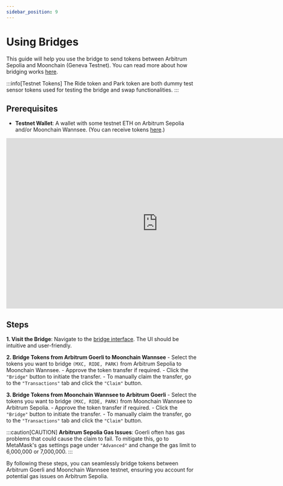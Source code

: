 ```yaml
---
sidebar_position: 9
---
```


# Using Bridges

This guide will help you use the bridge to send tokens between Arbitrum Sepolia and Moonchain (Geneva Testnet). You can read more about how bridging works [here](/docs/Moonchain-Design/L1L2-Bridge).

:::info[Testnet Tokens]
The Ride token and Park token are both dummy test sensor tokens used for testing the bridge and swap functionalities.
:::

## Prerequisites
- **Testnet Wallet**: A wallet with some testnet ETH on Arbitrum Sepolia and/or Moonchain Wannsee. (You can receive tokens [here](/docs/Testnet-Tutorials/Moonchain-Faucet).)

<iframe 
    width="800" height="450" src="https://www.youtube.com/embed/wW0a3_zoEEQ" 
    title="YouTube video player" frameborder="0" 
    allow="accelerometer; autoplay; clipboard-write; encrypted-media; gyroscope; picture-in-picture; web-share" 
    allowFullScreen>
</iframe>

## Steps
**1. Visit the Bridge**: Navigate to the [bridge interface](https://geneva-bridge.moonchain.com/). The UI should be intuitive and user-friendly.

**2. Bridge Tokens from Arbitrum Goerli to Moonchain Wannsee**
    - Select the tokens you want to bridge `(MXC, RIDE, PARK)` from Arbitrum Sepolia to Moonchain Wannsee.
    - Approve the token transfer if required.
    - Click the `"Bridge"` button to initiate the transfer.
    - To manually claim the transfer, go to the `"Transactions"` tab and click the `"Claim"` button.

**3. Bridge Tokens from Moonchain Wannsee to Arbitrum Goerli**
    - Select the tokens you want to bridge `(MXC, RIDE, PARK)` from Moonchain Wannsee to Arbitrum Sepolia.
    - Approve the token transfer if required.
    - Click the `"Bridge"` button to initiate the transfer.
    - To manually claim the transfer, go to the `"Transactions"` tab and click the `"Claim"` button.

:::caution[CAUTION]
**Arbitrum Sepolia Gas Issues**: Goerli often has gas problems that could cause the claim to fail. To mitigate this, go to MetaMask's gas settings page under `"Advanced"` and change the gas limit to 6,000,000 or 7,000,000.
:::

By following these steps, you can seamlessly bridge tokens between Arbitrum Goerli and Moonchain Wannsee testnet, ensuring you account for potential gas issues on Arbitrum Sepolia.
